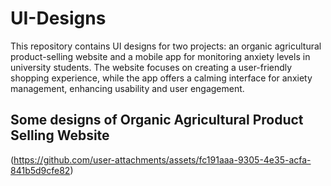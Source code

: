 # UI-Designs
This repository contains UI designs for two projects: an organic agricultural product-selling website and a mobile app for monitoring anxiety levels in university students. The website focuses on creating a user-friendly shopping experience, while the app offers a calming interface for anxiety management, enhancing usability and user engagement.

## Some designs of Organic Agricultural Product Selling Website
(https://github.com/user-attachments/assets/fc191aaa-9305-4e35-acfa-841b5d9cfe82)
